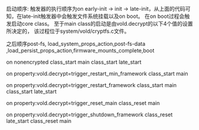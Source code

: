 启动顺序:
触发器的执行顺序为on early-init -> init -> late-init，从上面的代码可知，在late-init触发器中会触发文件系统挂载以及on boot。
在on boot过程会触发启动core class。
至于main class的启动是由vold.decrypt的以下4个值的设置所决定的， 该过程位于system/vold/cryptfs.c文件。

之后顺序post-fs, load_system_props_action,post-fs-data ,load_persist_props_action,firmware_mounts_complete,boot

on nonencrypted
    class_start main
    class_start late_start

on property:vold.decrypt=trigger_restart_min_framework
    class_start main

on property:vold.decrypt=trigger_restart_framework
    class_start main
    class_start late_start

on property:vold.decrypt=trigger_reset_main
    class_reset main

on property:vold.decrypt=trigger_shutdown_framework
    class_reset late_start
    class_reset main
